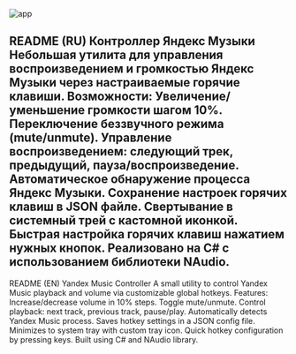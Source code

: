 ![app](https://github.com/user-attachments/assets/7bb6afbf-e637-489a-98b1-cd66e91b4304)


README (RU)
Контроллер Яндекс Музыки
Небольшая утилита для управления воспроизведением и громкостью Яндекс Музыки через настраиваемые горячие клавиши.
Возможности:
Увеличение/уменьшение громкости шагом 10%.
Переключение беззвучного режима (mute/unmute).
Управление воспроизведением: следующий трек, предыдущий, пауза/воспроизведение.
Автоматическое обнаружение процесса Яндекс Музыки.
Сохранение настроек горячих клавиш в JSON файле.
Свертывание в системный трей с кастомной иконкой.
Быстрая настройка горячих клавиш нажатием нужных кнопок.
Реализовано на C# с использованием библиотеки NAudio.
-----------------------------------------------------------------------------------------------------------------
README (EN)
Yandex Music Controller
A small utility to control Yandex Music playback and volume via customizable global hotkeys.
Features:
Increase/decrease volume in 10% steps.
Toggle mute/unmute.
Control playback: next track, previous track, pause/play.
Automatically detects Yandex Music process.
Saves hotkey settings in a JSON config file.
Minimizes to system tray with custom tray icon.
Quick hotkey configuration by pressing keys.
Built using C# and NAudio library.
